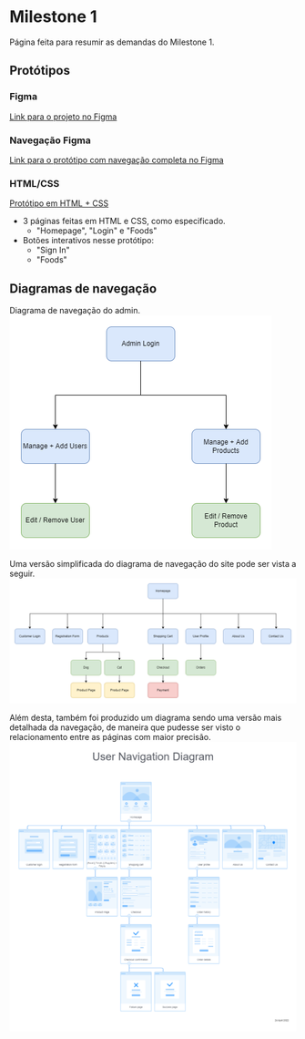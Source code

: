 # Milestone 1

Página feita para resumir as demandas do Milestone 1.

## Protótipos

### Figma

<a href="https://www.figma.com/file/LzWsi7yFEvNQ4pdKTXLKaw/fluffshop?node-id=53%3A162" target="_blank">
Link para o projeto no Figma
</a>

### Navegação Figma

<a href="https://www.figma.com/proto/LzWsi7yFEvNQ4pdKTXLKaw/fluffshop?node-id=56%3A823&scaling=scale-down-width&page-id=0%3A1&starting-point-node-id=56%3A823" target="_blank">
Link para o protótipo com navegação completa no Figma
</a>

### HTML/CSS

<a href="https://opaulosoares.github.io/ecommerce-web-project/" target="_blank">
Protótipo em HTML + CSS
</a>

-   3 páginas feitas em HTML e CSS, como especificado.
    -   "Homepage", "Login" e "Foods"
-   Botões interativos nesse protótipo:
    -   "Sign In"
    -   "Foods"

## Diagramas de navegação

Diagrama de navegação do admin.
![](./navigation-diagram/admin-navigation-diagram.png)

Uma versão simplificada do diagrama de navegação do site pode ser vista a seguir.
![](./navigation-diagram/simple-nav-diagram.png)

Além desta, também foi produzido um diagrama sendo uma versão mais detalhada da navegação, de maneira que pudesse ser visto o relacionamento entre as páginas com maior precisão.
![](./navigation-diagram/full-nav-diagram.png)
